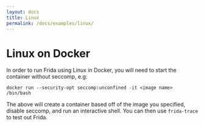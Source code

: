 ```yaml
---
layout: docs
title: Linux
permalink: /docs/examples/linux/
---
```


# Linux on Docker
In order to run Frida using Linux in Docker, you will need to start the container without seccomp, e.g:
```
docker run --security-opt seccomp:unconfined -it <image name> /bin/bash
```
The above will create a container based off of the image you specified, disable seccomp, and run an interactive shell. You can then use `frida-trace` to test out Frida.
